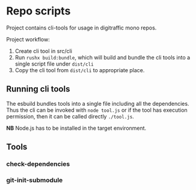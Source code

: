 # Repo scripts

Project contains cli-tools for usage in digitraffic mono repos.

Project workflow:
1. Create cli tool in src/cli
2. Run `rushx build:bundle`, which will build and bundle the cli tools into a single script file under `dist/cli`
3. Copy the cli tool from `dist/cli` to appropriate place.

## Running cli tools

The esbuild bundles tools into a single file including all the dependencies. Thus the cli can be invoked with `node tool.js` or if the tool has execution permission, then it can be called directly `./tool.js`.

**NB** Node.js has to be installed in the target environment.

## Tools

### check-dependencies

### git-init-submodule
